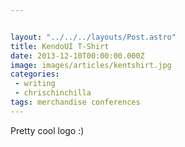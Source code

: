```yaml
---


layout: "../../../layouts/Post.astro"
title: KendoUI T-Shirt
date: 2013-12-10T00:00:00.000Z
image: images/articles/kentshirt.jpg
categories:
 - writing
 - chrischinchilla
tags: merchandise conferences
---
```


Pretty cool logo :)
